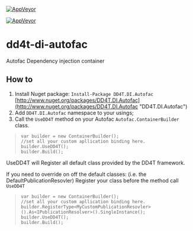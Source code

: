 
[![AppVeyor](https://ci.appveyor.com/api/projects/status/github/dd4t/dd4t-di-autofac?branch=master&svg=true&passingText=master)](https://ci.appveyor.com/project/DD4T/dd4t-di-autofac)

[![AppVeyor](https://ci.appveyor.com/api/projects/status/github/dd4t/dd4t-di-autofac?branch=develop&svg=true&passingText=develop)](https://ci.appveyor.com/project/DD4T/dd4t-di-autofac)

# dd4t-di-autofac

Autofac Dependency injection container



## How to 

1. Install Nuget package: `Install-Package DD4T.DI.Autofac` [http://www.nuget.org/packages/DD4T.DI.Autofac](http://www.nuget.org/packages/DD4T.DI.Autofac "DD4T.DI.Autofac")
2. Add `DD4T.DI.Autofac` namespace to your usings;
3. Call the `UseDD4T` method on your Autofac `Autofac.ContainerBuilder` class.

>     var builder = new ContainerBuilder();
>     //set all your custom apllication binding here.
>     builder.UseDD4T();
>     builder.Build();


UseDD4T will Register all default class provided by the DD4T framework.

If you need to override on off the default classes: (i.e. the DefaultPublicationResovler) Register your class before the method call `UseDD4T`

>     var builder = new ContainerBuilder();
>     //set all your custom apllication binding here.
>     builder.RegisterType<MyCustomPublicationResovler>().As<IPublicationResolver>().SingleInstance();
>     builder.UseDD4T();
>     builder.Build();
